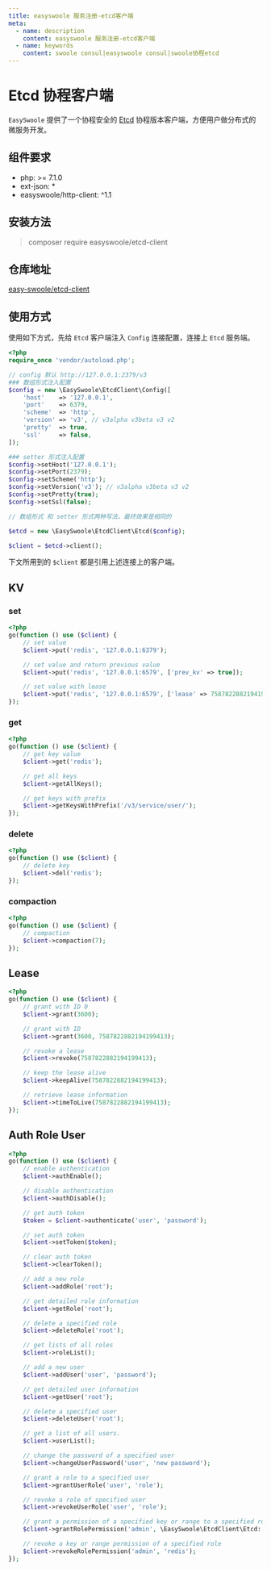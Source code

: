 ```yaml
---
title: easyswoole 服务注册-etcd客户端
meta:
  - name: description
    content: easyswoole 服务注册-etcd客户端
  - name: keywords
    content: swoole consul|easyswoole consul|swoole协程etcd
---
```


# Etcd 协程客户端

`EasySwoole` 提供了一个协程安全的 [Etcd](https://etcd.io/) 协程版本客户端，方便用户做分布式的微服务开发。

## 组件要求
 
- php: >= 7.1.0
- ext-json: *
- easyswoole/http-client: ^1.1

## 安装方法

> composer require easyswoole/etcd-client

## 仓库地址

[easy-swoole/etcd-client](https://github.com/easy-swoole/etcd-client)

## 使用方式

使用如下方式，先给 `Etcd` 客户端注入 `Config` 连接配置，连接上 `Etcd` 服务端。

```php
<?php
require_once 'vendor/autoload.php';

// config 默认 http://127.0.0.1:2379/v3
### 数组形式注入配置
$config = new \EasySwoole\EtcdClient\Config([
    'host'    => '127.0.0.1',
    'port'    => 6379,
    'scheme'  => 'http',
    'version' => 'v3', // v3alpha v3beta v3 v2
    'pretty'  => true,
    'ssl'     => false,
]);

### setter 形式注入配置
$config->setHost('127.0.0.1');
$config->setPort(2379);
$config->setScheme('http');
$config->setVersion('v3'); // v3alpha v3beta v3 v2
$config->setPretty(true);
$config->setSsl(false);

// 数组形式 和 setter 形式两种写法，最终效果是相同的

$etcd = new \EasySwoole\EtcdClient\Etcd($config);

$client = $etcd->client();
```

下文所用到的 `$client` 都是引用上述连接上的客户端。

## KV

### set

```php
<?php
go(function () use ($client) {
    // set value
    $client->put('redis', '127.0.0.1:6379');

    // set value and return previous value
    $client->put('redis', '127.0.0.1:6579', ['prev_kv' => true]);

    // set value with lease
    $client->put('redis', '127.0.0.1:6579', ['lease' => 7587822882194199413]);
});
```

### get

```php
<?php
go(function () use ($client) {
    // get key value
    $client->get('redis');

    // get all keys
    $client->getAllKeys();

    // get keys with prefix
    $client->getKeysWithPrefix('/v3/service/user/');
});
```

### delete

```php
<?php
go(function () use ($client) {
    // delete key
    $client->del('redis');
});
```

### compaction

```php
<?php
go(function () use ($client) {
    // compaction
    $client->compaction(7);
});
```

## Lease

```php
<?php
go(function () use ($client) {
    // grant with ID 0
    $client->grant(3600);

    // grant with ID
    $client->grant(3600, 7587822882194199413);

    // revoke a lease
    $client->revoke(7587822882194199413);

    // keep the lease alive
    $client->keepAlive(7587822882194199413);

    // retrieve lease information
    $client->timeToLive(7587822882194199413);
});
```

## Auth Role User 

```php
<?php
go(function () use ($client) {
    // enable authentication
    $client->authEnable();

    // disable authentication
    $client->authDisable();

    // get auth token
    $token = $client->authenticate('user', 'password');

    // set auth token
    $client->setToken($token);

    // clear auth token
    $client->clearToken();

    // add a new role
    $client->addRole('root');

    // get detailed role information
    $client->getRole('root');

    // delete a specified role
    $client->deleteRole('root');

    // get lists of all roles
    $client->roleList();

    // add a new user
    $client->addUser('user', 'password');

    // get detailed user information
    $client->getUser('root');

    // delete a specified user
    $client->deleteUser('root');

    // get a list of all users.
    $client->userList();

    // change the password of a specified user
    $client->changeUserPassword('user', 'new password');

    // grant a role to a specified user
    $client->grantUserRole('user', 'role');

    // revoke a role of specified user
    $client->revokeUserRole('user', 'role');

    // grant a permission of a specified key or range to a specified role
    $client->grantRolePermission('admin', \EasySwoole\EtcdClient\Etcd::PERMISSION_READWRITE, 'redis');

    // revoke a key or range permission of a specified role
    $client->revokeRolePermission('admin', 'redis');
});
```

